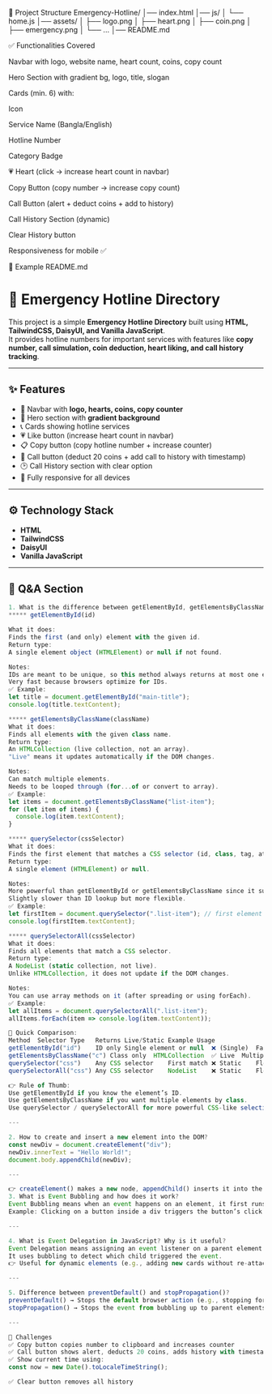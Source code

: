 📂 Project Structure
Emergency-Hotline/
│── index.html
│── js/
│ └── home.js
│── assets/
│ ├── logo.png
│ ├── heart.png
│ ├── coin.png
│ ├── emergency.png
│ └── ...
│── README.md

✅ Functionalities Covered

Navbar with logo, website name, heart count, coins, copy count

Hero Section with gradient bg, logo, title, slogan

Cards (min. 6) with:

Icon

Service Name (Bangla/English)

Hotline Number

Category Badge

💗 Heart (click → increase heart count in navbar)

Copy Button (copy number → increase copy count)

Call Button (alert + deduct coins + add to history)

Call History Section (dynamic)

Clear History button

Responsiveness for mobile ✅

📜 Example README.md

# 🚨 Emergency Hotline Directory

This project is a simple **Emergency Hotline Directory** built using **HTML, TailwindCSS, DaisyUI, and Vanilla JavaScript**.  
It provides hotline numbers for important services with features like **copy number, call simulation, coin deduction, heart liking, and call history tracking**.

---

## ✨ Features

- 📌 Navbar with **logo, hearts, coins, copy counter**
- 🎨 Hero section with **gradient background**
- 📞 Cards showing hotline services
- 💗 Like button (increase heart count in navbar)
- 📋 Copy button (copy hotline number + increase counter)
- 📲 Call button (deduct 20 coins + add call to history with timestamp)
- 🕑 Call History section with clear option
- 📱 Fully responsive for all devices

---

## ⚙️ Technology Stack

- **HTML**
- **TailwindCSS**
- **DaisyUI**
- **Vanilla JavaScript**

---

## 📘 Q&A Section
```js
1. What is the difference between getElementById, getElementsByClassName, and querySelector / querySelectorAll?
***** getElementById(id)

What it does:
Finds the first (and only) element with the given id.
Return type:
A single element object (HTMLElement) or null if not found.

Notes:
IDs are meant to be unique, so this method always returns at most one element.
Very fast because browsers optimize for IDs.
✅ Example:
let title = document.getElementById("main-title");
console.log(title.textContent);

***** getElementsByClassName(className)
What it does:
Finds all elements with the given class name.
Return type:
An HTMLCollection (live collection, not an array).
"Live" means it updates automatically if the DOM changes.

Notes:
Can match multiple elements.
Needs to be looped through (for...of or convert to array).
✅ Example:
let items = document.getElementsByClassName("list-item");
for (let item of items) {
  console.log(item.textContent);
}

***** querySelector(cssSelector)
What it does:
Finds the first element that matches a CSS selector (id, class, tag, attribute, etc.).
Return type:
A single element (HTMLElement) or null.

Notes:
More powerful than getElementById or getElementsByClassName since it supports full CSS selectors.
Slightly slower than ID lookup but more flexible.
✅ Example:
let firstItem = document.querySelector(".list-item"); // first element with class "list-item"
console.log(firstItem.textContent);

***** querySelectorAll(cssSelector)
What it does:
Finds all elements that match a CSS selector.
Return type:
A NodeList (static collection, not live).
Unlike HTMLCollection, it does not update if the DOM changes.

Notes:
You can use array methods on it (after spreading or using forEach).
✅ Example:
let allItems = document.querySelectorAll(".list-item");
allItems.forEach(item => console.log(item.textContent));

🔑 Quick Comparison:
Method	Selector Type	Returns	Live/Static	Example Usage
getElementById("id")	ID only	Single element or null	❌ (Single)	Fast unique lookup
getElementsByClassName("c")	Class only	HTMLCollection	✅ Live	Multiple by class
querySelector("css")	Any CSS selector	First match	❌ Static	Flexible single
querySelectorAll("css")	Any CSS selector	NodeList	❌ Static	Flexible multiple

👉 Rule of Thumb:
Use getElementById if you know the element’s ID.
Use getElementsByClassName if you want multiple elements by class.
Use querySelector / querySelectorAll for more powerful CSS-like selection (best for complex queries).

---

2. How to create and insert a new element into the DOM?
const newDiv = document.createElement("div");
newDiv.innerText = "Hello World!";
document.body.appendChild(newDiv);

---

👉 createElement() makes a new node, appendChild() inserts it into the DOM.
3. What is Event Bubbling and how does it work?
Event Bubbling means when an event happens on an element, it first runs on the target element, then goes up (bubble) to its parent, then ancestor elements.
Example: Clicking on a button inside a div triggers the button’s click event → then div → then body.

---

4. What is Event Delegation in JavaScript? Why is it useful?
Event Delegation means assigning an event listener on a parent element instead of every child.
It uses bubbling to detect which child triggered the event.
👉 Useful for dynamic elements (e.g., adding new cards without re-attaching event listeners).

---

5. Difference between preventDefault() and stopPropagation()?
preventDefault() → Stops the default browser action (e.g., stopping form submit, stopping link redirect).
stopPropagation() → Stops the event from bubbling up to parent elements.

---

🧪 Challenges
✅ Copy button copies number to clipboard and increases counter
✅ Call button shows alert, deducts 20 coins, adds history with timestamp
✅ Show current time using:
const now = new Date().toLocaleTimeString();

✅ Clear button removes all history
```
